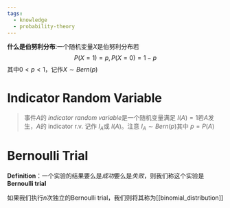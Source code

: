 ```yaml
---
tags:
  - knowledge
  - probability-theory
---
```

**什么是伯努利分布**:一个随机变量$X$是伯努利分布若
$$
P(X=1) = p, P(X=0)=1-p
$$
其中$0<p<1$，记作$X \sim Bern(p)$

# Indicator Random Variable
> 事件$A$的 *indicator random variable*是一个随机变量满足 $I(A)=1$若$A$发生，$A$的 indicator r.v. 记作 $I_A$或 $I(A)$。注意 $I_A \sim Bern(p)$其中 $p=P(A)$

# Bernoulli Trial
**Definition**：一个实验的结果要么是*成功*要么是*失败*，则我们称这个实验是 **Bernoulli trial**

如果我们执行$n$次独立的Bernoulli trial，我们则将其称为[[binomial_distribution]]